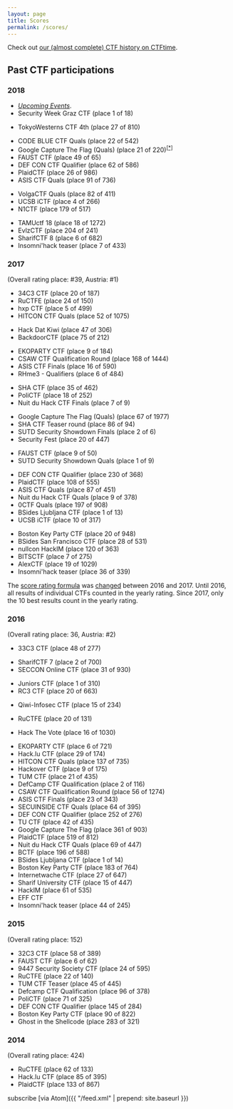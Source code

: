 ```yaml
---
layout: page
title: Scores
permalink: /scores/
---
```


Check out [our (almost complete) CTF history on CTFtime](https://ctftime.org/team/8323).


## Past CTF participations

<!-- generated using scripts/getPastCTFs.py  -->

### 2018
  * [*Upcoming Events*](https://ctftime.org/event/list/upcoming).
  * Security Week Graz CTF <span class="discreet">(place 1 of 18)</span>
  <!-- place 53 (151.720 points) -->
  * TokyoWesterns CTF 4th <span class="discreet">(place 27 of 810)</span>
  <!-- place 66 (129.476 points) -->
  * CODE BLUE CTF  Quals <span class="discreet">(place 22 of 542)</span>
  * Google Capture The Flag  (Quals) <span class="discreet">(place 21 of 220)<sup><a href="https://twitter.com/stefanmore/status/1011087068745912325">[*]</a></sup></span>
  * FAUST CTF <span class="discreet">(place 49 of 65)</span>
  * DEF CON CTF Qualifier <span class="discreet">(place 62 of 586)</span>
  * PlaidCTF <span class="discreet">(place 26 of 986)</span>
  * ASIS CTF Quals <span class="discreet">(place 91 of 736)</span>
  <!-- place 71 (75.921 points) -->
  * VolgaCTF  Quals <span class="discreet">(place 82 of 411)</span>
  * UCSB iCTF <span class="discreet">(place 4 of 266)</span>
  * N1CTF <span class="discreet">(place 179 of 517)</span>
  <!-- place 33 (49.735 points) -->
  * TAMUctf 18 <span class="discreet">(place 18 of 1272)</span>
  * EvlzCTF <span class="discreet">(place 204 of 241)</span>
  * SharifCTF 8 <span class="discreet">(place 6 of 682)</span>
  * Insomni'hack teaser <span class="discreet">(place 7 of 433)</span>

### 2017 
(Overall rating place: #39, Austria: #1)
  <!-- place 39 (224.325 points) -->
  * 34C3 CTF <span class="discreet">(place 20 of 187)</span>
  * RuCTFE <span class="discreet">(place 24 of 150)</span>
  * hxp CTF <span class="discreet">(place 5 of 499)</span>
  * HITCON CTF  Quals <span class="discreet">(place 52 of 1075)</span>
  <!-- place 31 (213.530 points) -->
  * Hack Dat Kiwi <span class="discreet">(place 47 of 306)</span>
  * BackdoorCTF <span class="discreet">(place 75 of 212)</span>
  <!-- place 28 (199.550 points) -->
  * EKOPARTY CTF <span class="discreet">(place 9 of 184)</span>
  * CSAW CTF Qualification Round <span class="discreet">(place 168 of 1444)</span>
  * ASIS CTF Finals <span class="discreet">(place 16 of 590)</span>
  * RHme3 - Qualifiers <span class="discreet">(place 6 of 484)</span>
  <!-- place 39 (153.723 points) -->
  * SHA CTF <span class="discreet">(place 35 of 462)</span>
  * PoliCTF <span class="discreet">(place 18 of 252)</span>
  * Nuit du Hack CTF Finals <span class="discreet">(place 7 of 9)</span>
  <!-- place 36 (152.323 points) -->
  * Google Capture The Flag (Quals) <span class="discreet">(place 67 of 1977)</span>
  * SHA CTF Teaser round <span class="discreet">(place 86 of 94)</span>
  * SUTD Security Showdown Finals <span class="discreet">(place 2 of 6)</span>
  * Security Fest <span class="discreet">(place 20 of 447)</span>
  <!-- place 40 (135.219 points), (before FAUST voting completed) -->
  * FAUST CTF <span class="discreet">(place 9 of 50)</span>
  * SUTD Security Showdown Quals <span class="discreet">(place 1 of 9)</span>
  <!-- place 37 (135.219 points) -->
  * DEF CON CTF Qualifier <span class="discreet">(place 230 of 368)</span>
  * PlaidCTF <span class="discreet">(place 108 of 555)</span>
  * ASIS CTF Quals <span class="discreet">(place 87 of 451)</span>
  * Nuit du Hack CTF Quals <span class="discreet">(place 9 of 378)</span>
  * 0CTF  Quals <span class="discreet">(place 197 of 908)</span>
  * BSides Ljubljana CTF <span class="discreet">(place 1 of 13)</span>
  * UCSB iCTF <span class="discreet">(place 10 of 317)</span>
  <!-- place 17 (78.738 points) -->
  * Boston Key Party CTF <span class="discreet">(place 20 of 948)</span>
  * BSides San Francisco CTF <span class="discreet">(place 28 of 531)</span>
  * nullcon HackIM <span class="discreet">(place 120 of 363)</span>
  * BITSCTF <span class="discreet">(place 7 of 275)</span>
  * AlexCTF <span class="discreet">(place 19 of 1029)</span>
  * Insomni'hack teaser <span class="discreet">(place 36 of 339)</span>

The [score rating formula](https://ctftime.org/rating-formula/) was [changed](https://github.com/ctftime/ctftime.org/issues/40) between 2016 and 2017.
Until 2016, all results of individual CTFs counted in the yearly rating.
Since 2017, only the 10 best results count in the yearly rating.


### 2016 
(Overall rating place: 36, Austria: #2)
  <!-- place 36 (333.244 points) -->
  * 33C3 CTF <span class="discreet">(place 48 of 277)</span>
  <!-- place 38 (293.092 points) -->
  * SharifCTF 7 <span class="discreet">(place 2 of 700)</span>
  * SECCON Online CTF <span class="discreet">(place 31 of 930)</span>
  <!-- place 47 (246.418 points) -->
  * Juniors CTF <span class="discreet">(place 1 of 310)</span>
  * RC3 CTF <span class="discreet">(place 20 of 663)</span>
  <!-- place 49 (233.160 points) -->
  * Qiwi-Infosec CTF <span class="discreet">(place 15 of 234)</span>
  <!-- place 51 (224.200 points) -->
  * RuCTFE <span class="discreet">(place 20 of 131)</span>
  <!-- place 51 (209.993 points) -->
  * Hack The Vote <span class="discreet">(place 16 of 1030)</span>
  <!-- place 53 (198.005 points) -->
  * EKOPARTY CTF <span class="discreet">(place 6 of 721)</span>
  * Hack.lu CTF <span class="discreet">(place 29 of 174)</span>
  * HITCON CTF  Quals <span class="discreet">(place 137 of 735)</span>
  * Hackover CTF <span class="discreet">(place 9 of 175)</span>
  * TUM CTF <span class="discreet">(place 21 of 435)</span>
  * DefCamp CTF Qualification <span class="discreet">(place 2 of 116)</span>
  * CSAW CTF Qualification Round <span class="discreet">(place 56 of 1274)</span>
  * ASIS CTF Finals <span class="discreet">(place 23 of 343)</span>
  * SECUINSIDE CTF Quals <span class="discreet">(place 64 of 395)</span>
  * DEF CON CTF Qualifier <span class="discreet">(place 252 of 276)</span>
  * TU CTF <span class="discreet">(place 42 of 435)</span>
  * Google Capture The Flag <span class="discreet">(place 361 of 903)</span>
  * PlaidCTF <span class="discreet">(place 519 of 812)</span>
  * Nuit du Hack CTF Quals <span class="discreet">(place 69 of 447)</span>
  * BCTF <span class="discreet">(place 196 of 588)</span>
  * BSides Ljubljana CTF <span class="discreet">(place 1 of 14)</span>
  * Boston Key Party CTF <span class="discreet">(place 183 of 764)</span>
  * Internetwache CTF <span class="discreet">(place 27 of 647)</span>
  * Sharif University CTF <span class="discreet">(place 15 of 447)</span>
  * HackIM  <span class="discreet">(place 61 of 535)</span>
  * EFF CTF
  * Insomni'hack teaser <span class="discreet">(place 44 of 245)</span>

### 2015 
(Overall rating place: 152)
  <!-- place 152 (73.994 points) -->
  * 32C3 CTF <span class="discreet">(place 58 of 389)</span>
  * FAUST CTF <span class="discreet">(place 6 of 62)</span>
  * 9447 Security Society CTF <span class="discreet">(place 24 of 595)</span>
  * RuCTFE <span class="discreet">(place 22 of 140)</span>
  * TUM CTF Teaser <span class="discreet">(place 45 of 445)</span>
  * Defcamp CTF Qualification <span class="discreet">(place 96 of 378)</span>
  * PoliCTF <span class="discreet">(place 71 of 325)</span>
  * DEF CON CTF Qualifier <span class="discreet">(place 145 of 284)</span>
  * Boston Key Party CTF <span class="discreet">(place 90 of 822)</span>
  * Ghost in the Shellcode <span class="discreet">(place 283 of 321)</span>

### 2014 
(Overall rating place: 424)
  <!-- place 424 (22.027 points) -->
  * RuCTFE <span class="discreet">(place 62 of 133)</span>
  * Hack.lu CTF <span class="discreet">(place 85 of 395)</span>
  * PlaidCTF <span class="discreet">(place 133 of 867)</span>


subscribe [via Atom]({{ "/feed.xml" | prepend: site.baseurl }})
